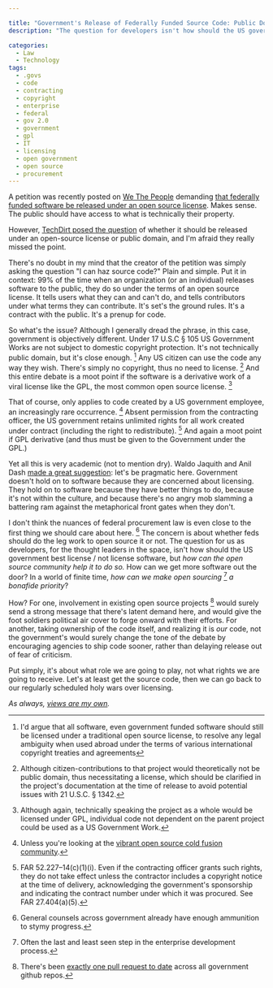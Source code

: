 ```yaml
---

title: "Government's Release of Federally Funded Source Code: Public Domain or Open Source? Yes."
description: "The question for developers isn't how should the US government best license software, but how can the open source community help it to do so"

categories:
  - Law
  - Technology
tags:
  - .govs
  - code
  - contracting
  - copyright
  - enterprise
  - federal
  - gov 2.0
  - government
  - gpl
  - IT
  - licensing
  - open government
  - open source
  - procurement
---
```


A petition was recently posted on [We The People](https://petitions.whitehouse.gov/) demanding [that federally funded software be released under an open source license](https://petitions.whitehouse.gov/petition/maximize-public-benefit-federal-technology-sharing-government-developed-software-under-open-source/6n5ZBBwf?utm_source=wh.gov&utm_medium=shorturl&utm_campaign=shorturl). Makes sense. The public should have access to what is technically their property.

However, [TechDirt posed the question](http://www.techdirt.com/articles/20120723/12181319800/should-software-created-federal-govt-be-open-source-licensed-public-domain.shtml) of whether it should be released under an open-source license or public domain, and I'm afraid they really missed the point.

There's no doubt in my mind that the creator of the petition was simply asking the question "I can haz source code?" Plain and simple. Put it in context: 99% of the time when an organization (or an individual) releases software to the public, they do so under the terms of an open source license. It tells users what they can and can't do, and tells contributors under what terms they can contribute. It's set's the ground rules. It's a contract with the public. It's a prenup for code.

So what's the issue? Although I generally dread the phrase, in this case, government is objectively different. Under 17 U.S.C § 105 US Government Works are not subject to domestic copyright protection. It's not technically public domain, but it's close enough. [^1] Any US citizen can use the code any way they wish. There's simply no copyright, thus no need to license. [^2] And this entire debate is a moot point if the software is a derivative work of a viral license like the GPL, the most common open source license. [^3]

That of course, only applies to code created by a US government employee, an increasingly rare occurrence. [^4] Absent permission from the contracting officer, the US government retains unlimited rights for all work created under contract (including the right to redistribute). [^5] And again a moot point if GPL derivative (and thus must be given to the Government under the GPL.)

Yet all this is very academic (not to mention dry). Waldo Jaquith and Anil Dash [made a great suggestion](https://twitter.com/anildash/statuses/227476701599391744): let's be pragmatic here. Government doesn't hold on to software because they are concerned about licensing. They hold on to software because they have better things to do, because it's not within the culture, and because there's no angry mob slamming a battering ram against the metaphorical front gates when they don't.

I don't think the nuances of federal procurement law is even close to the first thing we should care about here. [^6] The concern is about whether feds should do the leg work to open source it or not. The question for us as developers, for the thought leaders in the space, isn't how should the US government best license / not license software, but *how can the open source community help it to do so.* How can we get more software out the door? In a world of finite time, *how can we make open sourcing* [^7] *a bonafide priority*?

How? For one, involvement in existing open source projects [^8] would surely send a strong message that there's latent demand here, and would give the foot soldiers political air cover to forge onward with their efforts. For another, taking ownership of the code itself, and realizing it is *our* code, not the government's would surely change the tone of the debate by encouraging agencies to ship code sooner, rather than delaying release out of fear of criticism.

Put simply, it's about what role we are going to play, not what rights we are going to receive. Let's at least get the source code, then we can go back to our regularly scheduled holy wars over licensing.

*As always, [views are my own](http://ben.balter.com/fine-print/).*

[^1]: I'd argue that all software, even government funded software should still be licensed under a traditional open source license, to resolve any legal ambiguity when used abroad under the terms of various international copyright treaties and agreements

[^2]: Although citizen-contributions to that project would theoretically not be public domain, thus necessitating a license, which should be clarified in the project's documentation at the time of release to avoid potential issues with 21 U.S.C. § 1342.

[^3]: Although again, technically speaking the project as a whole would be licensed under GPL, individual code not dependent on the parent project could be used as a US Government Work.

[^4]: Unless you're looking at the [vibrant open source cold fusion community](https://github.com/trending?l=cfm).

[^5]: FAR 52.227–14(c)(1)(i). Even if the contracting officer grants such rights, they do not take effect unless the contractor includes a copyright notice at the time of delivery, acknowledging the government's sponsorship and indicating the contract number under which it was procured. See FAR 27.404(a)(5).

[^6]: General counsels across government already have enough ammunition to stymy progress.

[^7]: Often the last and least seen step in the enterprise development process.

[^8]: There's been [exactly one pull request to date](http://ben.balter.com/2012/04/15/cfpb-accepts-first-citizen-submitted-pull-request-on-behalf-of-federal-government/) across all government github repos.
